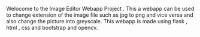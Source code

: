 Welocome to the Image Editor Webapp Project . This a webapp can be used to change extension of the image file such as jpg to png and vice versa and also change the picture into greyscale.
This webapp is made using flask , html , css and bootstrap and opencv.
